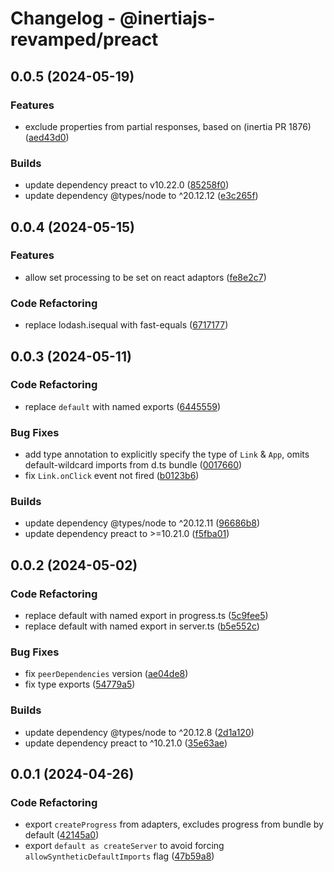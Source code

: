# Changelog - @inertiajs-revamped/preact

## 0.0.5 (2024-05-19)

### Features

- exclude properties from partial responses, based on (inertia PR 1876) ([aed43d0](https://github.com/inertiajs-revamped/inertia/commit/aed43d0))

### Builds

- update dependency preact to v10.22.0 ([85258f0](https://github.com/inertiajs-revamped/inertia/commit/85258f0))
- update dependency @types/node to ^20.12.12 ([e3c265f](https://github.com/inertiajs-revamped/inertia/commit/e3c265f))

## 0.0.4 (2024-05-15)

### Features

- allow set processing to be set on react adaptors ([fe8e2c7](https://github.com/inertiajs-revamped/inertia/commit/fe8e2c7))

### Code Refactoring

- replace lodash.isequal with fast-equals ([6717177](https://github.com/inertiajs-revamped/inertia/commit/6717177))

## 0.0.3 (2024-05-11)

### Code Refactoring

- replace `default` with named exports ([6445559](https://github.com/inertiajs-revamped/inertia/commit/6445559))

### Bug Fixes

- add type annotation to explicitly specify the type of `Link` & `App`, omits default-wildcard imports from d.ts bundle ([0017660](https://github.com/inertiajs-revamped/inertia/commit/0017660))
- fix `Link.onClick` event not fired ([b0123b6](https://github.com/inertiajs-revamped/inertia/commit/b0123b6))

### Builds

- update dependency @types/node to ^20.12.11 ([96686b8](https://github.com/inertiajs-revamped/inertia/commit/96686b8))
- update dependency preact to >=10.21.0 ([f5fba01](https://github.com/inertiajs-revamped/inertia/commit/f5fba01))

## 0.0.2 (2024-05-02)

### Code Refactoring

- replace default with named export in progress.ts ([5c9fee5](https://github.com/inertiajs-revamped/inertia/commit/5c9fee5))
- replace default with named export in server.ts ([b5e552c](https://github.com/inertiajs-revamped/inertia/commit/b5e552c))

### Bug Fixes

- fix `peerDependencies` version ([ae04de8](https://github.com/inertiajs-revamped/inertia/commit/ae04de8))
- fix type exports ([54779a5](https://github.com/inertiajs-revamped/inertia/commit/54779a5))

### Builds

- update dependency @types/node to ^20.12.8 ([2d1a120](https://github.com/inertiajs-revamped/inertia/commit/2d1a120))
- update dependency preact to ^10.21.0 ([35e63ae](https://github.com/inertiajs-revamped/inertia/commit/35e63ae))

## 0.0.1 (2024-04-26)

### Code Refactoring

- export `createProgress` from adapters, excludes progress from bundle by default ([42145a0](https://github.com/inertiajs-revamped/inertia/commit/42145a0))
- export `default as createServer` to avoid forcing `allowSyntheticDefaultImports` flag ([47b59a8](https://github.com/inertiajs-revamped/inertia/commit/47b59a8))

